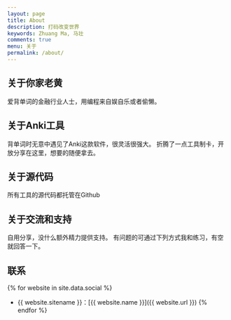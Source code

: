 ```yaml
---
layout: page
title: About
description: 打码改变世界
keywords: Zhuang Ma, 马壮
comments: true
menu: 关于
permalink: /about/
---
```


## 关于你家老黄

爱背单词的金融行业人士，用编程来自娱自乐或者偷懒。

## 关于Anki工具

背单词时无意中遇见了Anki这款软件，很灵活很强大。 折腾了一点工具制卡，开放分享在这里，想要的随便拿去。

## 关于源代码

所有工具的源代码都托管在Github

## 关于交流和支持

自用分享，没什么额外精力提供支持。 有问题的可通过下列方式我和练习，有空就回答一下。

## 联系

{% for website in site.data.social %}
* {{ website.sitename }}：[{{ website.name }}]({{ website.url }})
{% endfor %}


